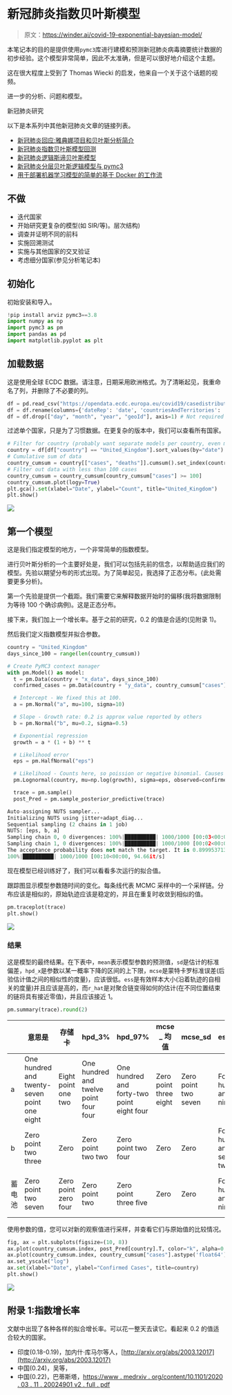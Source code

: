 # 新冠肺炎指数贝叶斯模型

> 原文：<https://winder.ai/covid-19-exponential-bayesian-model/>

本笔记本的目的是提供使用`pymc3`库进行建模和预测新冠肺炎病毒摘要统计数据的初步经验。这个模型非常简单，因此不太准确，但是可以很好地介绍这个主题。

这在很大程度上受到了 Thomas Wiecki 的启发，他来自一个关于这个话题的视频。

进一步的分析、问题和模型。

新冠肺炎研究

以下是本系列中其他新冠肺炎文章的链接列表。

*   [新冠肺炎回应:雅典娜项目和贝叶斯分析简介](https://winder.ai/covid-19-response-athena-project-and-an-introduction-bayesian-analysis/)
*   [新冠肺炎指数贝叶斯模型回测](https://winder.ai/covid-19-exponential-bayesian-model-backtesting/)
*   [新冠肺炎逻辑斯谛贝叶斯模型](https://winder.ai/covid-19-logistic-bayesian-model/)
*   [新冠肺炎分层贝叶斯逻辑模型与 pymc3](https://winder.ai/covid-19-hierarchical-bayesian-logistic-model-with-pymc3/)
*   [用于部署机器学习模型的简单的基于 Docker 的工作流](https://winder.ai/a-simple-docker-based-workflow-for-deploying-a-machine-learning-model/)

## 不做

*   迭代国家
*   开始研究更复杂的模型(如 SIR/等)。层次结构)
*   调查并证明不同的前科
*   实施回溯测试
*   实施与其他国家的交叉验证
*   考虑细分国家(参见分析笔记本)

## 初始化

初始安装和导入。

```py
!pip install arviz pymc3==3.8
import numpy as np
import pymc3 as pm
import pandas as pd
import matplotlib.pyplot as plt 
```

## 加载数据

这是使用全球 ECDC 数据。请注意，日期采用欧洲格式。为了清晰起见，我重命名了列，并删除了不必要的列。

```py
df = pd.read_csv("https://opendata.ecdc.europa.eu/covid19/casedistribution/csv/", parse_dates=["dateRep"], infer_datetime_format=True, dayfirst=True)
df = df.rename(columns={'dateRep': 'date', 'countriesAndTerritories': 'country'}) # Sane column names
df = df.drop(["day", "month", "year", "geoId"], axis=1) # Not required 
```

过滤单个国家，只是为了习惯数据。在更复杂的版本中，我们可以查看所有国家。

```py
# Filter for country (probably want separate models per country, even maybe per region)
country = df[df["country"] == "United_Kingdom"].sort_values(by="date")
# Cumulative sum of data
country_cumsum = country[["cases", "deaths"]].cumsum().set_index(country["date"])
# Filter out data with less than 100 cases
country_cumsum = country_cumsum[country_cumsum["cases"] >= 100]
country_cumsum.plot(logy=True)
plt.gca().set(xlabel="Date", ylabel="Count", title="United_Kingdom")
plt.show() 
```

![](img/37f287a5df2aee7a626a45186dffff3e.png)

## 第一个模型

这是我们指定模型的地方，一个非常简单的指数模型。

进行贝叶斯分析的一个主要好处是，我们可以包括先前的信念，以帮助适应我们的模型。先验以期望分布的形式出现。为了简单起见，我选择了正态分布。{此处需要更多分析}。

第一个先验是提供一个截距。我们需要它来解释数据开始时的偏移(我将数据限制为等待 100 个确诊病例)。这是正态分布。

接下来，我们加上一个增长率。基于之前的研究，0.2 的值是合适的(见附录 1)。

然后我们定义指数模型并拟合参数。

```py
country = "United_Kingdom"
days_since_100 = range(len(country_cumsum))

# Create PyMC3 context manager
with pm.Model() as model:
  t = pm.Data(country + "x_data", days_since_100)
  confirmed_cases = pm.Data(country + "y_data", country_cumsum["cases"].astype('float64').values)

  # Intercept - We fixed this at 100.
  a = pm.Normal("a", mu=100, sigma=10)

  # Slope - Growth rate: 0.2 is approx value reported by others
  b = pm.Normal("b", mu=0.2, sigma=0.5)

  # Exponential regression
  growth = a * (1 + b) ** t

  # Likelihood error
  eps = pm.HalfNormal("eps")

  # Likelihood - Counts here, so poission or negative binomial. Causes issues. Lognormal tends to work better?
  pm.Lognormal(country, mu=np.log(growth), sigma=eps, observed=confirmed_cases)

  trace = pm.sample()
  post_Pred = pm.sample_posterior_predictive(trace) 
```

```py
Auto-assigning NUTS sampler...
Initializing NUTS using jitter+adapt_diag...
Sequential sampling (2 chains in 1 job)
NUTS: [eps, b, a]
Sampling chain 0, 0 divergences: 100%|██████████| 1000/1000 [00:03<00:00, 277.16it/s]
Sampling chain 1, 0 divergences: 100%|██████████| 1000/1000 [00:02<00:00, 413.72it/s]
The acceptance probability does not match the target. It is 0.8999537134484051, but should be close to 0.8\. Try to increase the number of tuning steps.
100%|██████████| 1000/1000 [00:10<00:00, 94.66it/s] 
```

现在模型已经训练好了，我们可以看看多次运行的拟合值。

跟踪图显示模型参数随时间的变化。每条线代表 MCMC 采样中的一个采样链。分布应该是相似的，原始轨迹应该是稳定的，并且在重复时收敛到相似的值。

```py
pm.traceplot(trace)
plt.show() 
```

![](img/c1a77ebdc4ef8ae010f2d51879b1a148.png)

### 结果

这是模型的最终结果。在下表中，`mean`表示模型参数的预测值，`sd`是估计的标准偏差，`hpd_x`是参数以某一概率下降的区间的上下限，`mcse`是蒙特卡罗标准误差(后验估计值之间的相似性的度量)，应该很低。`ess`是有效样本大小(沿着轨迹的自相关的度量)并且应该是高的，而`r_hat`是对聚合链变得如何的估计(在不同位置结束的链将具有接近零值)，并且应该接近 1。

```py
pm.summary(trace).round(2) 
```

|  | 意思是 | 存储卡 | hpd_3% | hpd_97% | mcse _ 均值 | mcse_sd | ess_mean | ess_sd | ess_bulk | ess_tail | r_hat |
| --- | --- | --- | --- | --- | --- | --- | --- | --- | --- | --- | --- |
| a | One hundred and twenty-seven point one eight | Eight point one two | One hundred and twelve point four four | One hundred and forty-two point eight four | Zero point three eight | Zero point two seven | Four hundred and forty-nine | Four hundred and forty-two | Four hundred and fifty-nine | Four hundred and seventy-two | One |
| b | Zero point two three | Zero | Zero point two two | Zero point two four | Zero | Zero | Four hundred and seventy-two | Four hundred and seventy-two | Four hundred and seventy-three | Five hundred and forty-four | One |
| 蓄电池 | Zero point two seven | Zero point zero four | Zero point two | Zero point three five | Zero | Zero | Four hundred and ninety-six | Four hundred and eighty-five | Five hundred and eighteen | Five hundred and fifty-three | One |

使用参数的值，您可以对新的观察值进行采样，并查看它们与原始值的比较情况。

```py
fig, ax = plt.subplots(figsize=(10, 8))
ax.plot(country_cumsum.index, post_Pred[country].T, color="k", alpha=0.05)
ax.plot(country_cumsum.index, country_cumsum["cases"].astype('float64').values, color="r")
ax.set_yscale("log")
ax.set(xlabel="Date", ylabel="Confirmed Cases", title=country)
plt.show() 
```

![](img/5975cf112b3e7f89160809a35322edd6.png)

## 附录 1:指数增长率

文献中出现了各种各样的拟合增长率。可以花一整天去读它。看起来 0.2 的值适合较大的国家。

*   印度(0.18-0.19)，加内什·库马尔等人，[http://arxiv.org/abs/2003.12017](http://arxiv.org/abs/2003.12017)
*   中国(0.24)，吴等，
*   中国(0.22)，巴蒂斯塔，[https://www . medrxiv . org/content/10.1101/2020 . 03 . 11 . 20024901 v2 . full . pdf](https://www.medrxiv.org/content/10.1101/2020.03.11.20024901v2.full.pdf)